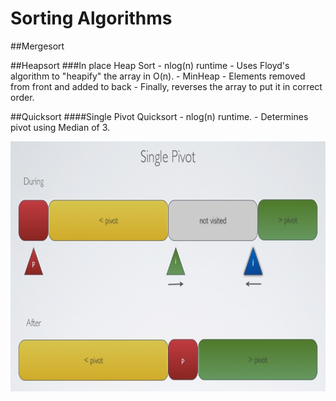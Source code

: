 # Sorting Algorithms
##Mergesort

##Heapsort
	###In place Heap Sort - nlog(n) runtime 
	- Uses Floyd's algorithm to "heapify" the array in O(n).
	- MinHeap - Elements removed from front and added to back
	- Finally, reverses the array to put it in correct order.



##Quicksort
	####Single Pivot Quicksort - nlog(n) runtime.
	- Determines pivot using Median of 3.

<img src="https://raw.githubusercontent.com/wceriale/sorting/master/images/Quicksort.png" width="600" height="400" />
